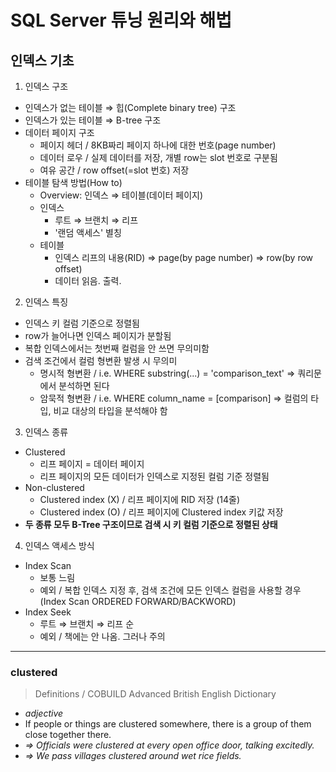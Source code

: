 # SQL Server 튜닝 원리와 해법

## 인덱스 기초

1. 인덱스 구조
  - 인덱스가 없는 테이블 ⇒ 힙(Complete binary tree) 구조
  - 인덱스가 있는 테이블 ⇒ B-tree 구조
  - 데이터 페이지 구조
    * 페이지 헤더 / 8KB짜리 페이지 하나에 대한 번호(page number)
    * 데이터 로우 / 실제 데이터를 저장, 개별 row는 slot 번호로 구분됨
    * 여유 공간 / row offset(=slot 번호) 저장
  - 테이블 탐색 방법(How to)
    * Overview: 인덱스 ⇒ 테이블(데이터 페이지)
    * 인덱스
      * 루트 ⇒ 브랜치 ⇒ 리프
      * '랜덤 액세스' 별칭
    * 테이블
      * 인덱스 리프의 내용(RID) ⇒ page(by page number) ⇒ row(by row offset)
      * 데이터 읽음. 출력.

2. 인덱스 특징
  - 인덱스 키 컬럼 기준으로 정렬됨
  - row가 늘어나면 인덱스 페이지가 분할됨
  - 복합 인덱스에서는 첫번째 컬럼을 안 쓰면 무의미함
  - 검색 조건에서 컬럼 형변환 발생 시 무의미
    - 명시적 형변환 / i.e. WHERE substring(...) = 'comparison_text' ⇒ 쿼리문에서 분석하면 된다
    - 암묵적 형변환 / i.e. WHERE column_name = [comparison] ⇒ 컬럼의 타입, 비교 대상의 타입을 분석해야 함

3. 인덱스 종류
  - Clustered
    * 리프 페이지 = 데이터 페이지
    * 리프 페이지의 모든 데이터가 인덱스로 지정된 컬럼 기준 정렬됨
  - Non-clustered
    * Clustered index (X) / 리프 페이지에 RID 저장 (14줄)
    * Clustered index (O) / 리프 페이지에 Clustered index 키값 저장
  - **두 종류 모두 B-Tree 구조이므로 검색 시 키 컬럼 기준으로 정렬된 상태**

4. 인덱스 액세스 방식
  - Index Scan
    * 보통 느림
    * 예외 / 복합 인덱스 지정 후, 검색 조건에 모든 인덱스 컬럼을 사용할 경우
    (Index Scan ORDERED FORWARD/BACKWORD)
  - Index Seek
    * 루트 ⇒ 브랜치 ⇒ 리프 순
    * 예외 / 책에는 안 나옴. 그러나 주의

---
### clustered
>  Definitions / COBUILD Advanced British English Dictionary
  - _adjective_
  - If people or things are clustered somewhere, there is a group of them close together there.
  - _⇒ Officials were clustered at every open office door, talking excitedly._
  - _⇒ We pass villages clustered around wet rice fields._
